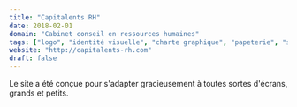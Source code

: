 ```yaml
---
title: "Capitalents RH"
date: 2018-02-01
domain: "Cabinet conseil en ressources humaines"
tags: ["logo", "identité visuelle", "charte graphique", "papeterie", "site Internet"]
website: "http://capitalents-rh.com"
draft: false
---
```


Le site a été conçue pour s'adapter gracieusement à toutes sortes d'écrans, grands et petits.
